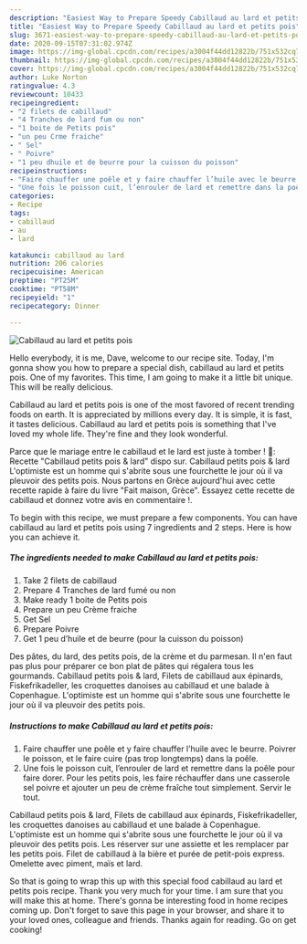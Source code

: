 ```yaml
---
description: "Easiest Way to Prepare Speedy Cabillaud au lard et petits pois"
title: "Easiest Way to Prepare Speedy Cabillaud au lard et petits pois"
slug: 3671-easiest-way-to-prepare-speedy-cabillaud-au-lard-et-petits-pois
date: 2020-09-15T07:31:02.974Z
image: https://img-global.cpcdn.com/recipes/a3004f44dd12822b/751x532cq70/cabillaud-au-lard-et-petits-pois-photo-principale-de-la-recette.jpg
thumbnail: https://img-global.cpcdn.com/recipes/a3004f44dd12822b/751x532cq70/cabillaud-au-lard-et-petits-pois-photo-principale-de-la-recette.jpg
cover: https://img-global.cpcdn.com/recipes/a3004f44dd12822b/751x532cq70/cabillaud-au-lard-et-petits-pois-photo-principale-de-la-recette.jpg
author: Luke Norton
ratingvalue: 4.3
reviewcount: 10433
recipeingredient:
- "2 filets de cabillaud"
- "4 Tranches de lard fum ou non"
- "1 boite de Petits pois"
- "un peu Crme fraiche"
- " Sel"
- " Poivre"
- "1 peu dhuile et de beurre pour la cuisson du poisson"
recipeinstructions:
- "Faire chauffer une poêle et y faire chauffer l’huile avec le beurre. Poivrer le poisson, et le faire cuire (pas trop longtemps) dans la poêle."
- "Une fois le poisson cuit, l’enrouler de lard et remettre dans la poêle pour faire dorer. Pour les petits pois, les faire réchauffer dans une casserole sel poivre et ajouter un peu de crème fraîche tout simplement. Servir le tout."
categories:
- Recipe
tags:
- cabillaud
- au
- lard

katakunci: cabillaud au lard 
nutrition: 206 calories
recipecuisine: American
preptime: "PT25M"
cooktime: "PT58M"
recipeyield: "1"
recipecategory: Dinner

---
```



![Cabillaud au lard et petits pois](https://img-global.cpcdn.com/recipes/a3004f44dd12822b/751x532cq70/cabillaud-au-lard-et-petits-pois-photo-principale-de-la-recette.jpg)

Hello everybody, it is me, Dave, welcome to our recipe site. Today, I'm gonna show you how to prepare a special dish, cabillaud au lard et petits pois. One of my favorites. This time, I am going to make it a little bit unique. This will be really delicious.

Cabillaud au lard et petits pois is one of the most favored of recent trending foods on earth. It is appreciated by millions every day. It is simple, it is fast, it tastes delicious. Cabillaud au lard et petits pois is something that I've loved my whole life. They're fine and they look wonderful.

Parce que le mariage entre le cabillaud et le lard est juste à tomber ! 🍴: Recette &#34;Cabillaud petits pois &amp; lard&#34; dispo sur. Cabillaud petits pois &amp; lard L&#39;optimiste est un homme qui s&#39;abrite sous une fourchette le jour où il va pleuvoir des petits pois. Nous partons en Grèce aujourd&#39;hui avec cette recette rapide à faire du livre &#34;Fait maison, Grèce&#34;. Essayez cette recette de cabillaud et donnez votre avis en commentaire !.


To begin with this recipe, we must prepare a few components. You can have cabillaud au lard et petits pois using 7 ingredients and 2 steps. Here is how you can achieve it.

<!--inarticleads1-->

##### The ingredients needed to make Cabillaud au lard et petits pois:

1. Take 2 filets de cabillaud
1. Prepare 4 Tranches de lard fumé ou non
1. Make ready 1 boite de Petits pois
1. Prepare un peu Crème fraiche
1. Get  Sel
1. Prepare  Poivre
1. Get 1 peu d’huile et de beurre (pour la cuisson du poisson)


Des pâtes, du lard, des petits pois, de la crème et du parmesan. Il n&#39;en faut pas plus pour préparer ce bon plat de pâtes qui régalera tous les gourmands. Cabillaud petits pois &amp; lard, Filets de cabillaud aux épinards, Fiskefrikadeller, les croquettes danoises au cabillaud et une balade à Copenhague. L&#39;optimiste est un homme qui s&#39;abrite sous une fourchette le jour où il va pleuvoir des petits pois. 

<!--inarticleads2-->

##### Instructions to make Cabillaud au lard et petits pois:

1. Faire chauffer une poêle et y faire chauffer l’huile avec le beurre. Poivrer le poisson, et le faire cuire (pas trop longtemps) dans la poêle.
1. Une fois le poisson cuit, l’enrouler de lard et remettre dans la poêle pour faire dorer. Pour les petits pois, les faire réchauffer dans une casserole sel poivre et ajouter un peu de crème fraîche tout simplement. Servir le tout.


Cabillaud petits pois &amp; lard, Filets de cabillaud aux épinards, Fiskefrikadeller, les croquettes danoises au cabillaud et une balade à Copenhague. L&#39;optimiste est un homme qui s&#39;abrite sous une fourchette le jour où il va pleuvoir des petits pois. Les réserver sur une assiette et les remplacer par les petits pois. Filet de cabillaud à la bière et purée de petit-pois express. Omelette avec piment, maïs et lard. 

So that is going to wrap this up with this special food cabillaud au lard et petits pois recipe. Thank you very much for your time. I am sure that you will make this at home. There's gonna be interesting food in home recipes coming up. Don't forget to save this page in your browser, and share it to your loved ones, colleague and friends. Thanks again for reading. Go on get cooking!
